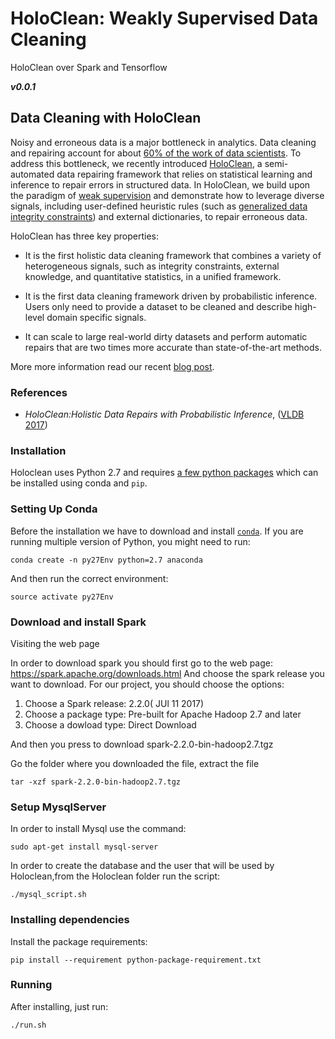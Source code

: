 # HoloClean: Weakly Supervised Data Cleaning
HoloClean over Spark and Tensorflow

**_v0.0.1_**

## Data Cleaning with HoloClean
<p>
Noisy and erroneous data is a major bottleneck in analytics. Data cleaning and repairing account for about <a href="https://www.forbes.com/sites/gilpress/2016/03/23/data-preparation-most-time-consuming-least-enjoyable-data-science-task-survey-says/#259a5d256f63">60% of the work of data scientists</a>. To address this bottleneck, we recently introduced <a href="https://arxiv.org/abs/1702.00820">HoloClean</a>, a semi-automated data repairing framework that relies on statistical learning and inference to repair errors in structured data. In HoloClean, we build upon the paradigm of <a href="http://hazyresearch.github.io/snorkel/blog/weak_supervision.html">weak supervision</a> and demonstrate how to leverage diverse signals, including user-defined heuristic rules (such as <a href="http://dl.acm.org/citation.cfm?id=2511233">generalized data integrity constraints</a>) and external dictionaries, to repair erroneous data.
</p>


<p>HoloClean has three key properties:
</p>
<ul>
<li><p>It is the first holistic data cleaning framework that combines a variety of heterogeneous signals, such as integrity constraints, external knowledge, and quantitative statistics, in a unified framework.</p></li>
<li><p>It is the first data cleaning framework driven by probabilistic inference. Users only need to provide a dataset to be cleaned and describe high-level domain specific signals.</p></li>
<li><p>It can scale to large real-world dirty datasets and perform automatic repairs that are two times more accurate than state-of-the-art methods.</p></li>
</ul>

<p>
More more information read our recent <a href="http://dawn.cs.stanford.edu/2017/05/12/holoclean/">blog post</a>.
</p>

### References
* _HoloClean:Holistic Data Repairs with Probabilistic Inference_, ([VLDB 2017](https://arxiv.org/pdf/1702.00820.pdf))

### Installation

Holoclean uses Python 2.7 and requires [a few python packages](python-package-requirement.txt) which can be installed using conda and `pip`.

### Setting Up Conda

Before the installation we have to download and install [`conda`](https://www.continuum.io/downloads).
If you are running multiple version of Python, you might need to run:
```
conda create -n py27Env python=2.7 anaconda
```
And then run the correct environment:
```
source activate py27Env
```
### Download and install Spark
Visiting the web page

In order to download spark you should first go to the web page:
https://spark.apache.org/downloads.html
And choose the spark release you want to download. For our project, you should choose the options:
1. Choose a Spark release: 2.2.0( JUl 11 2017)
2. Choose a package type: Pre-built for Apache Hadoop 2.7 and later
3. Choose a dowload type: Direct Download

And then you press to download spark-2.2.0-bin-hadoop2.7.tgz

Go the folder where you downloaded the file, extract the file 
```
tar -xzf spark-2.2.0-bin-hadoop2.7.tgz
```
### Setup MysqlServer
In order to install Mysql use the command:
```
sudo apt-get install mysql-server
```

In order to create the database and the user that will be used by Holoclean,from the Holoclean folder run the script:
```
./mysql_script.sh 
```
### Installing dependencies
Install the package requirements:
```
pip install --requirement python-package-requirement.txt

```
### Running
After installing, just run:
```
./run.sh

```
